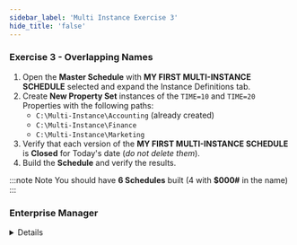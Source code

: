 ```yaml
---
sidebar_label: 'Multi Instance Exercise 3'
hide_title: 'false'
---
```


<head>
  <meta name="robots" content="noindex, nofollow" />
</head>

### Exercise 3 - Overlapping Names

 1. Open the **Master Schedule** with **MY FIRST MULTI-INSTANCE SCHEDULE** selected and expand the Instance Definitions tab.
2. Create **New Property Set** instances of the ```TIME=10``` and ```TIME=20``` Properties with the following paths:
    * ```C:\Multi-Instance\Accounting``` (already created)
    * ```C:\Multi-Instance\Finance```
    * ```C:\Multi-Instance\Marketing```
3. Verify that each version of the **MY FIRST MULTI-INSTANCE SCHEDULE** is **Closed** for Today's date (_do not delete them_).
4. Build the **Schedule** and verify the results.

:::note Note 
You should have **6 Schedules** built (4 with **$000#** in the name)
:::


### Enterprise Manager

<details>

1. Open the **Master Schedule** with **MY FIRST MULTI-INSTANCE SCHEDULE** selected and click the Instance Definition tab.
2. Create Instances of the ```TIME=10``` and ```TIME=20``` Properties with the following paths:
    * ```C:\Multi-Instance\Accounting``` (already created)
    * ```C:\Multi-Instance\Finance```
    * ```C:\Multi-Instance\Marketing```
3. Click the **Save** button.
4. Verify that each version of the **MY FIRST MULTI-INSTANCE SCHEDULE** is **Closed** for Today's date (_do not delete them_).
5. Build the **Schedule** and verify the results.

:::note Note 
You should have **6 Schedules** built (4 with **$000#** in the name)
:::

</details>